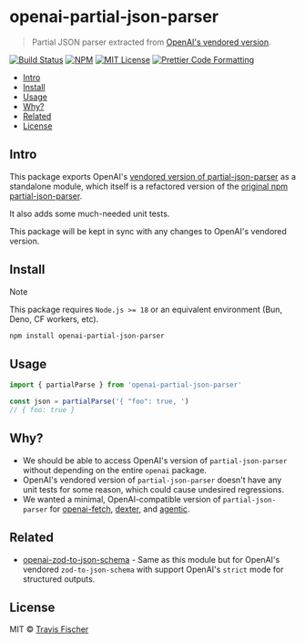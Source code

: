 # openai-partial-json-parser <!-- omit from toc -->

> Partial JSON parser extracted from [OpenAI's vendored version](https://github.com/openai/openai-node/tree/master/src/_vendor).

<p>
  <a href="https://github.com/transitive-bullshit/openai-partial-json-parser/actions/workflows/main.yml"><img alt="Build Status" src="https://github.com/transitive-bullshit/openai-partial-json-parser/actions/workflows/main.yml/badge.svg" /></a>
  <a href="https://www.npmjs.com/package/openai-partial-json-parser"><img alt="NPM" src="https://img.shields.io/npm/v/openai-partial-json-parser.svg" /></a>
  <a href="https://github.com/transitive-bullshit/openai-partial-json-parser/blob/main/license"><img alt="MIT License" src="https://img.shields.io/badge/license-MIT-blue" /></a>
  <a href="https://prettier.io"><img alt="Prettier Code Formatting" src="https://img.shields.io/badge/code_style-prettier-brightgreen.svg" /></a>
</p>

- [Intro](#intro)
- [Install](#install)
- [Usage](#usage)
- [Why?](#why)
- [Related](#related)
- [License](#license)

## Intro

This package exports OpenAI's [vendored version of partial-json-parser](https://github.com/openai/openai-node/tree/master/src/_vendor/partial-json-parser) as a standalone module, which itself is a refactored version of the [original npm partial-json-parser](https://www.npmjs.com/package/partial-json-parser).

It also adds some much-needed unit tests.

This package will be kept in sync with any changes to OpenAI's vendored version.

## Install

> [!NOTE]
> This package requires `Node.js >= 18` or an equivalent environment (Bun, Deno, CF workers, etc).

```sh
npm install openai-partial-json-parser
```

## Usage

```ts
import { partialParse } from 'openai-partial-json-parser'

const json = partialParse('{ "foo": true, ')
// { foo: true }
```

## Why?

- We should be able to access OpenAI's version of `partial-json-parser` without depending on the entire `openai` package.
- OpenAI's vendored version of `partial-json-parser` doesn't have any unit tests for some reason, which could cause undesired regressions.
- We wanted a minimal, OpenAI-compatible version of `partial-json-parser` for [openai-fetch](https://github.com/dexaai/openai-fetch), [dexter](https://github.com/dexaai/dexter), and [agentic](https://github.com/transitive-bullshit/agentic).

## Related

- [openai-zod-to-json-schema](https://github.com/transitive-bullshit/openai-zod-to-json-schema) - Same as this module but for OpenAI's vendored `zod-to-json-schema` with support OpenAI's `strict` mode for structured outputs.

## License

MIT © [Travis Fischer](https://x.com/transitive_bs)
